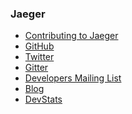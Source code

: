 ### Jaeger

- [Contributing to
Jaeger](https://github.com/jaegertracing/jaeger-idl/blob/master/CONTRIBUTING.md)
- [GitHub](https://github.com/uber/jaeger)
- [Twitter](https://twitter.com/JaegerTracing)
- [Gitter](https://gitter.im/jaegertracing/Lobby)
- [Developers Mailing
  List](https://groups.google.com/forum/#!forum/jaeger-tracing)
- [Blog](https://medium.com/jaegertracing/)
- [DevStats](https://jaeger.devstats.cncf.io/)
